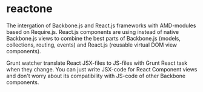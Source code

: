 reactone
========

The intergation of Backbone.js and React.js frameworks with AMD-modules based on Require.js. React.js components are using instead of native Backbone.js views to combine the best parts of Backbone.js (models, collections, routing, events) and React.js (reusable virtual DOM view components).

Grunt watcher translate React JSX-files to JS-files with Grunt React task when they change. You can just write JSX-code for React Component views and don't worry about its compatibility with JS-code of other Backbone components. 
